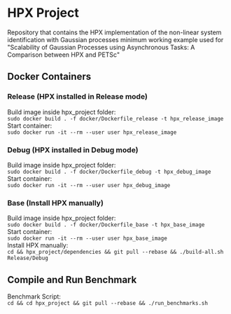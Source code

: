 # HPX Project

Repository that contains the HPX implementation of the non-linear system
identification with Gaussian processes minimum working example used for
"Scalability of Gaussian Processes using Asynchronous Tasks:
A Comparison between HPX and PETSc"

## Docker Containers

### Release (HPX installed in Release mode)

Build image inside hpx_project folder:  
`sudo docker build . -f docker/Dockerfile_release -t hpx_release_image`  
Start container:  
`sudo docker run -it --rm --user user hpx_release_image`  

### Debug (HPX installed in Debug mode)

Build image inside hpx_project folder:  
`sudo docker build . -f docker/Dockerfile_debug -t hpx_debug_image`  
Start container:  
`sudo docker run -it --rm --user user hpx_debug_image`  

### Base (Install HPX manually)

Build image inside hpx_project folder:  
`sudo docker build . -f docker/Dockerfile_base -t hpx_base_image`  
Start container:  
`sudo docker run -it --rm --user user hpx_base_image`  
Install HPX manually:  
`cd && hpx_project/dependencies && git pull --rebase && ./build-all.sh Release/Debug`  

## Compile and Run Benchmark

Benchmark Script:  
`cd && cd hpx_project && git pull --rebase && ./run_benchmarks.sh` 